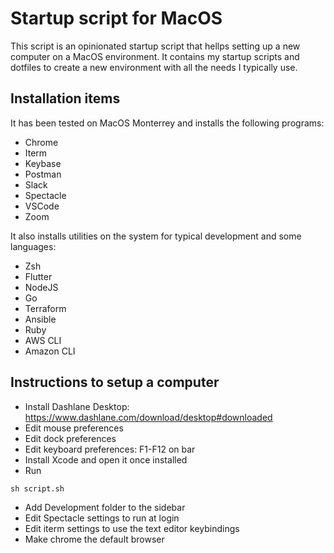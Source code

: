 # Startup script for MacOS

This script is an opinionated startup script that hellps setting up a new computer on a MacOS environment. It contains my startup scripts and dotfiles to create a new environment with all the needs I typically use. 

## Installation items
It has been tested on MacOS Monterrey and installs the following programs:
- Chrome
- Iterm
- Keybase
- Postman
- Slack
- Spectacle
- VSCode
- Zoom

It also installs utilities on the system for typical development and some languages:
- Zsh
- Flutter
- NodeJS
- Go
- Terraform
- Ansible
- Ruby
- AWS CLI
- Amazon CLI

## Instructions to setup a computer

- Install Dashlane Desktop: https://www.dashlane.com/download/desktop#downloaded
- Edit mouse preferences
- Edit dock preferences
- Edit keyboard preferences: F1-F12 on bar
- Install Xcode and open it once installed
- Run 
```shell
sh script.sh
```

- Add Development folder to the sidebar
- Edit Spectacle settings to run at login
- Edit iterm settings to use the text editor keybindings
- Make chrome the default browser